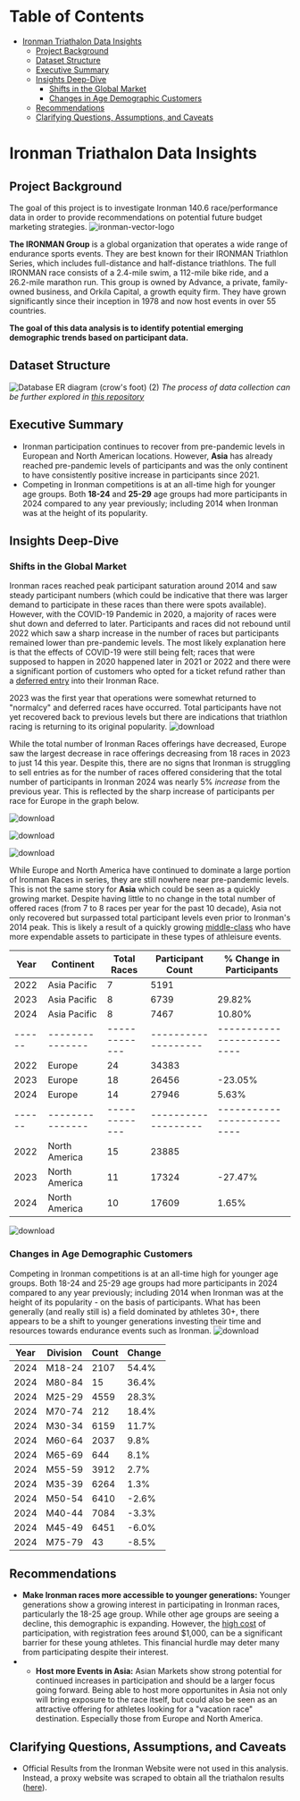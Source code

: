 <!-- TOC start (generated with https://github.com/derlin/bitdowntoc) -->
# Table of Contents
- [Ironman Triathalon Data Insights](#ironman-triathalon-data-insights)
   * [Project Background](#project-background)
   * [Dataset Structure](#dataset-structure)
   * [Executive Summary](#executive-summary)
   * [Insights Deep-Dive](#insights-deep-dive)
      + [Shifts in the Global Market](#shifts-in-the-global-market)
      + [Changes in Age Demographic Customers](#changes-in-age-demographic-customers)
   * [Recommendations](#recommendations)
   * [Clarifying Questions, Assumptions, and Caveats](#clarifying-questions-assumptions-and-caveats)

<!-- TOC end -->

<!-- TOC --><a name="ironman-triathalon-data-insights"></a>
# Ironman Triathalon Data Insights

<!-- TOC --><a name="project-background"></a>
## Project Background
The goal of this project is to investigate Ironman 140.6 race/performance data in order to provide recommendations on potential future budget marketing strategies.
![ironman-vector-logo](https://github.com/user-attachments/assets/278813d3-4561-4c4e-93d2-ac2405195481)

**The IRONMAN Group** is a global organization that operates a wide range of endurance sports events. They are best known for their IRONMAN Triathlon Series, which includes full-distance and half-distance triathlons. The full IRONMAN race consists of a 2.4-mile swim, a 112-mile bike ride, and a 26.2-mile marathon run. This group is owned by Advance, a private, family-owned business, and Orkila Capital, a growth equity firm. They have grown significantly since their inception in 1978 and now host events in over 55 countries.

**The goal of this data analysis is to identify potential emerging demographic trends based on participant data.**

<!-- TOC --><a name="dataset-structure"></a>
## Dataset Structure
![Database ER diagram (crow's foot) (2)](https://github.com/user-attachments/assets/31da0771-93be-42cb-91b4-1c167e2d3e01)
*The process of data collection can be further explored in [this repository](https://github.com/miguswong/IronmanScraper)*

<!-- TOC --><a name="executive-summary"></a>
## Executive Summary
* Ironman participation continues to recover from pre-pandemic levels in European and North American locations. However, **Asia** has already reached pre-pandemic levels of participants and was the only continent to have consistently positive increase in participants since 2021. 
* Competing in Ironman competitions is at an all-time high for younger age groups. Both **18-24** and **25-29** age groups had more participants in 2024 compared to any year previously; including 2014 when Ironman was at the height of its popularity.
<!-- TOC --><a name="insights-deep-dive"></a>

## Insights Deep-Dive
<!-- TOC --><a name="shifts-in-the-global-market"></a>
### Shifts in the Global Market
Ironman races reached peak participant saturation around 2014 and saw steady participant numbers (which could be indicative that there was larger demand to participate in these races than there were spots available). However, with the COVID-19 Pandemic in 2020, a majority of races were shut down and deferred to later. Participants and races did not rebound until 2022 which saw a sharp increase in the number of races but participants remained lower than pre-pandemic levels. The most likely explanation here is that the effects of COVID-19 were still being felt; races that were supposed to happen in 2020 happened later in 2021 or 2022 and there were a significant portion of customers who opted for a ticket refund rather than a [deferred entry](https://www.ironman.com/covid-options-north-america) into their Ironman Race. 

2023 was the first year that operations were somewhat returned to "normalcy" and deferred races have occurred. Total participants have not yet recovered back to previous levels but there are indications that triathlon racing is returning to its original popularity. 
![download](https://github.com/user-attachments/assets/21bcef7c-cae0-49fb-afc1-d6321a8f72fe)

While the total number of Ironman Races offerings have decreased, Europe saw the largest decrease in race offerings decreasing from 18 races in 2023 to just 14 this year. Despite this, there are no signs that Ironman is struggling to sell entries as for the number of races offered considering that the total number of participants in Ironman 2024 was nearly 5% *increase* from the previous year. This is reflected by the sharp increase of participants per race for Europe in the graph below.

![download](https://github.com/user-attachments/assets/9eb5abc5-5aff-4419-847a-44980025ce4f)

![download](https://github.com/user-attachments/assets/faf3318d-59f4-479b-82c9-d0336cc8c76a)

![download](https://github.com/user-attachments/assets/05ad46be-bf2a-47e0-986f-3ed43ee4ae6a)


While Europe and North America have continued to dominate a large portion of Ironman Races in series, they are still nowhere near pre-pandemic levels. This is not the same story for **Asia** which could be seen as a quickly growing market. Despite having little to no change in the total number of offered races (from 7 to 8 races per year for the past 10 decade), Asia not only recovered but surpassed total participant levels even prior to Ironman's 2014 peak. This is likely a result of a quickly growing [middle-class](https://www.futuresplatform.com/blog/asia-growing-middle-class-reshaping-global-consumption#:~:text=Based%20on%20Pew's%20income%20classification,of%20the%20entire%20Chinese%20population.) who have more expendable assets to participate in these types of athleisure events. 


| Year | Continent     | Total Races | Participant Count | % Change in Participants |
|------|---------------|-------------|-------------------|--------------------------|
| 2022 | Asia Pacific  | 7           | 5191              |                          |
| 2023 | Asia Pacific  | 8           | 6739              | 29.82%                   |
| 2024 | Asia Pacific  | 8           | 7467              | 10.80%                   |
|------|---------------|-------------|-------------------|--------------------------|
| 2022 | Europe        | 24          | 34383             |                          |
| 2023 | Europe        | 18          | 26456             | -23.05%                  |
| 2024 | Europe        | 14          | 27946             | 5.63%                    |
|------|---------------|-------------|-------------------|--------------------------|
| 2022 | North America | 15          | 23885             |                          |
| 2023 | North America | 11          | 17324             | -27.47%                  |
| 2024 | North America | 10          | 17609             | 1.65%                    |


![download](https://github.com/user-attachments/assets/733f21ce-5a21-4814-a4ad-a49f4ca0b54c)

<!-- TOC --><a name="changes-in-age-demographic-customers"></a>
### Changes in Age Demographic Customers
Competing in Ironman competitions is at an all-time high for younger age groups. Both 18-24 and 25-29 age groups had more participants in 2024 compared to any year previously; including 2014 when Ironman was at the height of its popularity - on the basis of participants. What has been generally (and really still is) a field dominated by athletes 30+, there appears to be a shift to younger generations investing their time and resources towards endurance events such as Ironman.
![download](https://github.com/user-attachments/assets/b4a070a0-8cd2-4fc2-a85b-cfc4f9449c48)

| Year | Division | Count | Change |
|------|----------|-------|--------|
| 2024 | M18-24   | 2107  | 54.4%  |
| 2024 | M80-84   | 15    | 36.4%  |
| 2024 | M25-29   | 4559  | 28.3%  |
| 2024 | M70-74   | 212   | 18.4%  |
| 2024 | M30-34   | 6159  | 11.7%  |
| 2024 | M60-64   | 2037  | 9.8%   |
| 2024 | M65-69   | 644   | 8.1%   |
| 2024 | M55-59   | 3912  | 2.7%   |
| 2024 | M35-39   | 6264  | 1.3%   |
| 2024 | M50-54   | 6410  | -2.6%  |
| 2024 | M40-44   | 7084  | -3.3%  |
| 2024 | M45-49   | 6451  | -6.0%  |
| 2024 | M75-79   | 43    | -8.5%  |


<!-- TOC --><a name="recommendations"></a>
## Recommendations
* **Make Ironman races more accessible to younger generations:** Younger generations show a growing interest in participating in Ironman races, particularly the 18-25 age group. While other age groups are seeing a decline, this demographic is expanding. However, the [high cost](https://www.triathlonish.com/p/how-much-does-it-cost-to-do-an-ironman) of participation, with registration fees around $1,000, can be a significant barrier for these young athletes. This financial hurdle may deter many from participating despite their interest.
* * **Host more Events in Asia:** Asian Markets show strong potential for continued increases in participation and should be a larger focus going forward. Being able to host more opportunites in Asia not only will bring exposure to the race itself, but could also be seen as an attractive offering for athletes looking for a "vacation race" destination. Especially those from Europe and North America.

<!-- TOC --><a name="clarifying-questions-assumptions-and-caveats"></a>
## Clarifying Questions, Assumptions, and Caveats
* Official Results from the Ironman Website were not used in this analysis. Instead, a proxy website was scraped to obtain all the triathalon results ([here](https://www.coachcox.co.uk/imstats/race/185/results/)).
